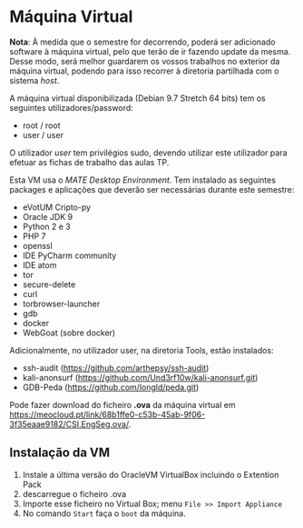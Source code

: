 # Máquina Virtual

**Nota**: À medida que o semestre for decorrendo, poderá ser adicionado software à máquina virtual, pelo que terão de ir fazendo update da mesma. Desse modo, será melhor guardarem os vossos trabalhos no exterior da máquina virtual, podendo para isso recorrer à diretoria partilhada com o sistema *host*.

A máquina virtual disponibilizada (Debian 9.7 Stretch 64 bits) tem os seguintes utilizadores/password:
+ root / root
+ user / user

O utilizador *user* tem privilégios sudo, devendo utilizar este utilizador para efetuar as fichas de trabalho das aulas TP.

Esta VM usa  o *MATE  Desktop Environment*. Tem instalado as seguintes packages e aplicações que deverão ser necessárias durante este semestre:
+ eVotUM Cripto-py
+ Oracle JDK 9
+ Python 2 e 3
+ PHP 7
+ openssl
+ IDE PyCharm community
+ IDE atom
+ tor
+ secure-delete
+ curl
+ torbrowser-launcher
+ gdb
+ docker
+ WebGoat (sobre docker)

Adicionalmente, no utilizador user, na diretoria Tools, estão instalados:
+ ssh-audit (https://github.com/arthepsy/ssh-audit)
+ kali-anonsurf (https://github.com/Und3rf10w/kali-anonsurf.git)
+ GDB-Peda (https://github.com/longld/peda.git)

Pode fazer download do ficheiro **.ova** da máquina virtual em https://meocloud.pt/link/68b1ffe0-c53b-45ab-9f06-3f35eaae9182/CSI.EngSeg.ova/.

## Instalação da VM

  1. Instale  a última versão do OracleVM VirtualBox incluindo o  Extention Pack
  2. descarregue o ficheiro .ova
  3. Importe esse ficheiro no Virtual Box; menu   `File >> Import Appliance`
  4. No comando `Start`  faça o `boot` da máquina.
